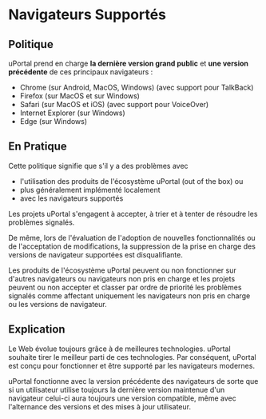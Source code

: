 # Navigateurs Supportés

## Politique

uPortal prend en charge **la dernière version grand public** et **une version précédente** de ces principaux navigateurs :

+   Chrome (sur Android, MacOS, Windows) (avec support pour TalkBack)
+   Firefox (sur MacOS et sur Windows)
+   Safari (sur MacOS et iOS) (avec support pour VoiceOver)
+   Internet Explorer (sur Windows)
+   Edge (sur Windows)

## En Pratique

Cette politique signifie que s'il y a des problèmes avec

+ l'utilisation des produits de l'écosystème uPortal (out of the box) ou
+ plus généralement implémenté localement
+ avec les navigateurs supportés

Les projets uPortal s'engagent à accepter, à trier et à tenter de résoudre les problèmes signalés.

De même, lors de l'évaluation de l'adoption de nouvelles fonctionnalités ou de l'acceptation de modifications, la suppression de la prise en charge des versions de navigateur supportées est disqualifiante.

Les produits de l'écosystème uPortal peuvent ou non fonctionner sur d'autres navigateurs ou navigateurs non pris en charge et les projets peuvent ou non accepter et classer par ordre de priorité les problèmes signalés comme affectant uniquement les navigateurs non pris en charge ou les versions de navigateur.

## Explication

Le Web évolue toujours grâce à de meilleures technologies. uPortal souhaite tirer le meilleur parti de ces technologies. Par conséquent, uPortal est conçu pour fonctionner et être supporté par les navigateurs modernes.

uPortal fonctionne avec la version précédente des navigateurs de sorte que si un utilisateur utilise toujours la dernière version maintenue d'un navigateur celui-ci aura toujours une version compatible, même avec l'alternance des versions et des mises à jour utilisateur.
